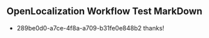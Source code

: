 ## OpenLocalization Workflow Test MarkDown
* 289be0d0-a7ce-4f8a-a709-b31fe0e848b2 
thanks!<!--HONumber=Mar16_HO2-->
